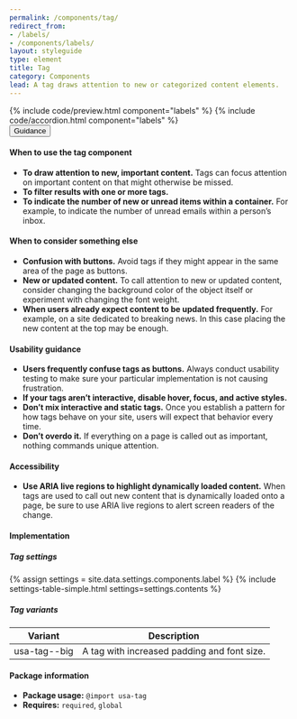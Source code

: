 ```yaml
---
permalink: /components/tag/
redirect_from:
- /labels/
- /components/labels/
layout: styleguide
type: element
title: Tag
category: Components
lead: A tag draws attention to new or categorized content elements.
---
```


<section class="site-component-section">
  {% include code/preview.html component="labels" %}
  {% include code/accordion.html component="labels" %}
  <div class="usa-accordion usa-accordion--bordered site-accordion-docs">
    <button class="usa-button-unstyled usa-accordion__button"
        aria-expanded="true" aria-controls="tag-docs">
      Guidance
    </button>
    <div id="tag-docs" aria-hidden="false" class="usa-accordion__content site-component-usage">
      <h4>When to use the tag component</h4>
      <ul class="usa-content-list">
        <li>
          <strong>To draw attention to new, important content.</strong>
          Tags can focus attention on important content on that might otherwise be missed.
        </li>
        <li>
          <strong>To filter results with one or more tags.</strong>
        </li>
        <li>
          <strong>To indicate the number of new or unread items within a container.</strong>
          For example, to indicate the number of unread emails within a person’s inbox.
        </li>
      </ul>
      <h4>When to consider something else</h4>
      <ul class="usa-content-list">
        <li>
          <strong>Confusion with buttons.</strong> Avoid tags if they might appear
          in the same area of the page as buttons.
        </li>
        <li>
          <strong>New or updated content.</strong> To call attention to new or
          updated content, consider changing the background color of the object
          itself or experiment with changing the font weight.
        </li>
        <li>
          <strong>When users already expect content to be updated frequently.</strong>
          For example, on a site dedicated to breaking news. In this case placing
          the new content at the top may be enough.
        </li>
      </ul>
      <h4>Usability guidance</h4>
      <ul class="usa-content-list">
        <li>
          <strong>Users frequently confuse tags as buttons.</strong>
          Always conduct usability testing to make sure your particular implementation
          is not causing frustration.
        </li>
        <li>
          <strong>If your tags aren’t interactive, disable hover, focus, and
          active styles.</strong>
        </li>
        <li>
          <strong>Don’t mix interactive and static tags.</strong> Once you
          establish a pattern for how tags behave on your site, users will expect
          that behavior every time.
        </li>
        <li>
          <strong>Don’t overdo it.</strong> If everything on a page is called out
          as important, nothing commands unique attention.
        </li>
      </ul>
      <h4 class="usa-heading">Accessibility</h4>
      <ul class="usa-content-list">
        <li>
          <strong>Use ARIA live regions to highlight dynamically loaded content.</strong>
          When tags are used to call out new content that is dynamically loaded
          onto a page, be sure to use ARIA live regions to alert screen readers
          of the change.
        </li>
      </ul>
      <h4 class="usa-heading">Implementation</h4>
      <h5 id="component-settings">Tag settings</h5>
      {% assign settings = site.data.settings.components.label %}
      {% include settings-table-simple.html
        settings=settings.contents
      %}
      <h5 id="component-variants">Tag variants</h5>
      <table class="usa-table--borderless site-table-responsive site-table-simple" aria-labelledby="component-variants">
        <thead>
          <tr>
            <th scope="col" class="flex-6">Variant</th>
            <th scope="col" class="flex-6">Description</th>
          </tr>
        </thead>
        <tbody class="font-mono-2xs">
          <tr>
            <td data-title="Variant" class="flex-6">usa-tag--big</td>
            <td data-title="Description" class="flex-6">
              <span class="font-lang-3xs">A tag with increased padding and font size.</span>
            </td>
          </tr>
        </tbody>
      </table>
      <h4 class="usa-heading">Package information</h4>
      <ul class="usa-content-list">
        <li>
          <strong>Package usage:</strong> <code>@import usa-tag</code>
        </li>
        <li>
          <strong>Requires:</strong> <code>required</code>, <code>global</code>
        </li>
      </ul>
    </div>
  </div>
</section>
